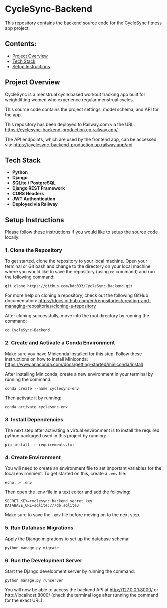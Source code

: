# CycleSync-Backend
This repository contains the backend source code for the CycleSync fitness app project.

## Contents:

- [Project Overview](#project-overview)
- [Tech Stack](#tech-stack)
- [Setup Instructions](#setup-instructions)


## Project Overview

CycleSync is a menstrual cycle based workout tracking app built for weightlifting women who experience regular menstrual cycles.

This source code contains the project settings, model schema, and API for the app. 

This repository has been deployed to Railway.com via the URL: https://cyclesync-backend-production.up.railway.app/

The API endpoints, which are used by the frontend app, can be accessed via: https://cyclesync-backend-production.up.railway.app/api 

## Tech Stack

- **Python**  
- **Django**  
- **SQLite / PostgreSQL**  
- **Django REST Framework**  
- **CORS Headers**  
- **JWT Authentication**
- **Deployed via Railway**

## Setup Instructions

Please follow these instructions if you would like to setup the source code locally:

### 1. **Clone the Repository**


To get started, clone the repository to your local machine. Open your terminal or Git bash and change to the directory on your local machine where you would like to save the repository (using ```cd``` command) and run the following command:

``` git clone https://github.com/kdd333/CycleSync-Backend.git ```

For more help on cloning a repository, check out the following GitHub documentation: https://docs.github.com/en/repositories/creating-and-managing-repositories/cloning-a-repository


After cloning successfully, move into the root directory by running the command:

``` cd CycleSync-Backend ```


### 2. Create and Activate a Conda Environment

Make sure you have Miniconda installed for this step. Follow these instructions on how to install Miniconda: https://www.anaconda.com/docs/getting-started/miniconda/install


After installing Miniconda, create a new environment in your terminal by running the command: 

``` conda create --name cyclesync-env ```

Then activate it by running:

``` conda activate cyclesync-env ```


### 3. Install Dependencies

The next step after activating a virtual environment is to install the required python packaged used in this project by running:

``` pip install -r requirements.txt ```


### 4. Create Environment 

You will need to create an environment file to set important variables for the local environment. To get started on this, create a `.env` file:

``` echo. > .env ```

Then open the .env file in a text editor and add the following:

```
SECRET_KEY=cyclesync_backend_secret_key
DATABASE_URL=sqlite:///db.sqlite3
```

Make sure to save the `.env` file before moving on to the next step.


### 5. Run Database Migrations

Apply the Django migrations to set up the database schema:

``` python manage.py migrate ```


### 6. Run the Development Server

Start the Django development server by running the command:

``` python manage.py runserver ```

You will now be able to access the backend API at http://127.0.0.1:8000/ or http://localhost:8000/ (check the terminal logs after running the command for the exact URL).
